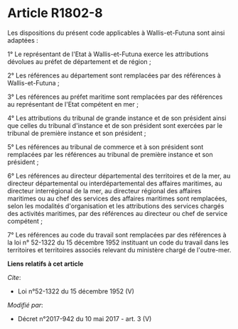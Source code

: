 # Article R1802-8

Les dispositions du présent code applicables à Wallis-et-Futuna sont ainsi adaptées : 

1° Le représentant de l'Etat à Wallis-et-Futuna exerce les attributions dévolues au préfet de département et de région ; 

2° Les références au département sont remplacées par des références à Wallis-et-Futuna ; 

3° Les références au préfet maritime sont remplacées par des références au représentant de l'Etat compétent en mer ; 

4° Les attributions du tribunal de grande instance et de son président ainsi que celles du tribunal d'instance et de son
président sont exercées par le tribunal de première instance et son président ; 

5° Les références au tribunal de commerce et à son président sont remplacées par les références au tribunal de première
instance et son président ; 

6° Les références au directeur départemental des territoires et de la mer, au directeur départemental ou interdépartemental
des affaires maritimes, au directeur interrégional de la mer, au directeur régional des affaires maritimes ou au chef des
services des affaires maritimes sont remplacées, selon les modalités d'organisation et les attributions des services chargés
des activités maritimes, par des références au directeur ou chef de service compétent ; 

7° Les références au code du travail sont remplacées par des références à la loi n° 52-1322 du 15 décembre 1952 instituant un
code du travail dans les territoires et territoires associés relevant du ministère chargé de l'outre-mer.

**Liens relatifs à cet article**

_Cite_:

  - Loi n°52-1322 du 15 décembre 1952 (V)

_Modifié par_:

  - Décret n°2017-942 du 10 mai 2017 - art. 3 (V)
